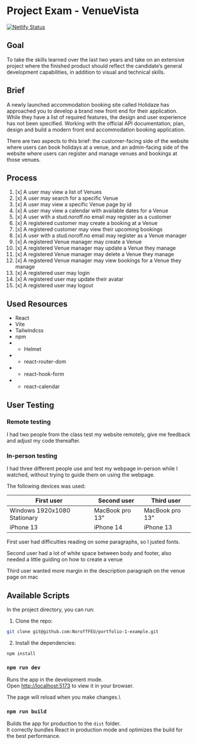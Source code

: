 # Project Exam - VenueVista

[![Netlify Status](https://api.netlify.com/api/v1/badges/439306e5-4b38-42fb-aae1-64b6dec09eec/deploy-status)](https://app.netlify.com/sites/omk-holidaze/deploys)

## Goal

To take the skills learned over the last two years and take on an extensive project where the finished product should reflect the candidate’s general development capabilities, in addition to visual and technical skills.

## Brief

A newly launched accommodation booking site called Holidaze has approached you to develop a brand new front end for their application. While they have a list of required features, the design and user experience has not been specified. Working with the official API documentation, plan, design and build a modern front end accommodation booking application.

There are two aspects to this brief: the customer-facing side of the website where users can book holidays at a venue, and an admin-facing side of the website where users can register and manage venues and bookings at those venues.

## Process

1. [x] A user may view a list of Venues
2. [x] A user may search for a specific Venue
3. [x] A user may view a specific Venue page by id
4. [x] A user may view a calendar with available dates for a Venue
5. [x] A user with a stud.noroff.no email may register as a customer
6. [x] A registered customer may create a booking at a Venue
7. [x] A registered customer may view their upcoming bookings
8. [x] A user with a stud.noroff.no email may register as a Venue manager
9. [x] A registered Venue manager may create a Venue
10. [x] A registered Venue manager may update a Venue they manage
11. [x] A registered Venue manager may delete a Venue they manage
12. [x] A registered Venue manager may view bookings for a Venue they manage
13. [x] A registered user may login
14. [x] A registered user may update their avatar
15. [x] A registered user may logout

## Used Resources

- React
- Vite
- Tailwindcss
- npm
- - Helmet
- - react-router-dom
- - react-hook-form
- - react-calendar

## User Testing

### Remote testing

I had two people from the class test my website remotely, give me feedback and adjust my code thereafter.

### In-person testing

I had three different people use and test my webpage in-person while I watched, without trying to guide them on using the webpage.

The following devices was used:

| First user                   | Second user     | Third user      |
| ---------------------------- | --------------- | --------------- |
| Windows 1920x1080 Stationary | MacBook pro 13" | MacBook pro 13" |
| iPhone 13                    | iPhone 14       | iPhone 13       |

First user had difficulties reading on some paragraphs, so I justed fonts.

Second user had a lot of white space between body and footer, also needed a little guiding on how to create a venue

Third user wanted more margin in the description paragraph on the venue page on mac

## Available Scripts

In the project directory, you can run:

1. Clone the repo:

```bash
git clone git@github.com:NoroffFEU/portfolio-1-example.git
```

2. Install the dependencies:

```
npm install
```

### `npm run dev`

Runs the app in the development mode.\
Open [http://localhost:5173](http://localhost:5173) to view it in your browser.

The page will reload when you make changes.\

### `npm run build`

Builds the app for production to the `dist` folder.\
It correctly bundles React in production mode and optimizes the build for the best performance.
